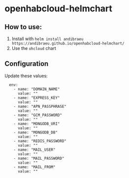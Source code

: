 # openhabcloud-helmchart

## How to use:

1. Install with `helm install andibraeu https://andibraeu.github.io/openhabcloud-helmchart/`
2. Use the `ohcloud` chart

## Configuration

Update these values:

```
  env:
    - name: "DOMAIN_NAME"
      value: ""
    - name: "EXPRESS_KEY"
      value: ""
    - name: "APN_PASSPHRASE"
      value: ""
    - name: "GCM_PASSWORD"
      value: ""
    - name: "MONGODB_URI"
      value: ""
    - name: "MONGODB_DB"
      value: ""
    - name: "REDIS_PASSWORD"
      value: ""
    - name: "MAIL_USER"
      value: ""
    - name: "MAIL_PASSWORD"
      value: ""
    - name: "MAIL_FROM"
      value: ""
```
